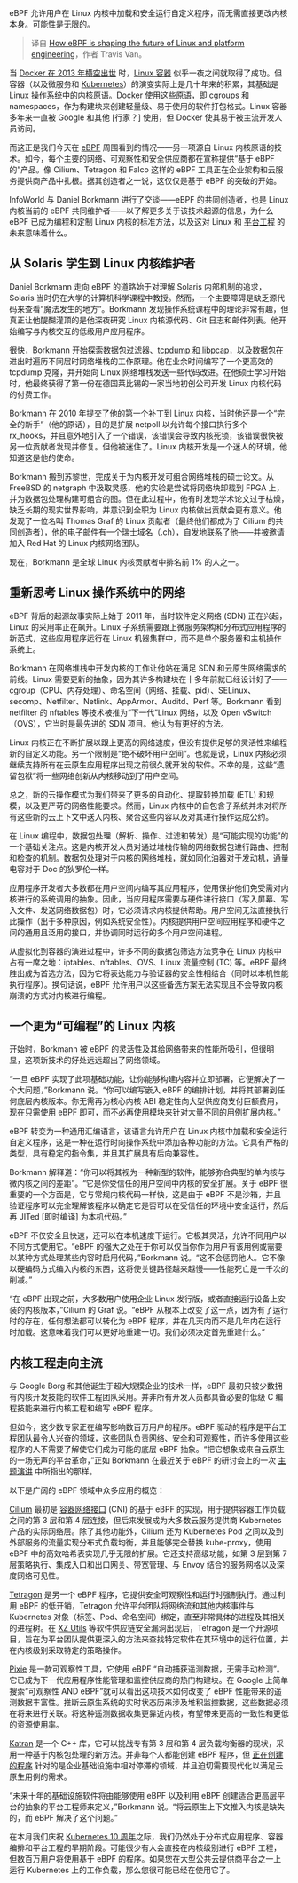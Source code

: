 
<!--
title: eBPF如何塑造Linux和平台工程的未来
cover: ./cover.png
-->

eBPF 允许用户在 Linux 内核中加载和安全运行自定义程序，而无需直接更改内核本身。可能性是无限的。

> 译自 [How eBPF is shaping the future of Linux and platform engineering](https://www.infoworld.com/article/3715503/how-ebpf-is-shaping-the-future-of-linux-and-platform-engineering.html)，作者 Travis Van。


当 [Docker 在 2013 年横空出世](https://www.infoworld.com/article/3639596/docker-really-did-change-the-world.html) 时，[Linux 容器](https://www.infoworld.com/article/3204171/what-is-docker-the-spark-for-the-container-revolution.html) 似乎一夜之间就取得了成功。但容器（以及微服务和 [Kubernetes](https://kubernetes.io/blog/2018/07/20/the-history-of-kubernetes-the-community-behind-it/)）的演变实际上是几十年来的积累，其基础是 Linux 操作系统中的内核原语。Docker 使用这些原语，即 cgroups 和 namespaces，作为构建块来创建轻量级、易于使用的软件打包格式。Linux 容器多年来一直被 Google 和其他 [行家？] 使用，但 Docker 使其易于被主流开发人员访问。

而这正是我们今天在 [eBPF](https://ebpf.io/) 周围看到的情况——另一项源自 Linux 内核原语的技术。如今，每个主要的网络、可观察性和安全供应商都在宣称提供“基于 eBPF 的”产品。像 Cilium、Tetragon 和 Falco 这样的 eBPF 工具正在企业架构和云服务提供商产品中扎根。据其创造者之一说，这仅仅是基于 eBPF 的突破的开始。

InfoWorld 与 Daniel Borkmann 进行了交谈——eBPF 的共同创造者，也是 Linux 内核当前的 eBPF 共同维护者——以了解更多关于该技术起源的信息，为什么 eBPF 已成为编程和定制 Linux 内核的标准方法，以及这对 Linux 和 [平台工程](https://www.infoworld.com/article/3691820/what-is-platform-engineering-evolving-devops.html) 的未来意味着什么。

## 从 Solaris 学生到 Linux 内核维护者

Daniel Borkmann 走向 eBPF 的道路始于对理解 Solaris 内部机制的追求，Solaris 当时仍在大学的计算机科学课程中教授。然而，一个主要障碍是缺乏源代码来查看“魔法发生的地方”。Borkmann 发现操作系统课程中的理论非常有趣，但真正让他醍醐灌顶的是他深夜研究 Linux 内核源代码、Git 日志和邮件列表。他开始编写与内核交互的低级用户应用程序。

很快，Borkmann 开始探索数据包过滤器、[tcpdump 和 libpcap](https://www.tcpdump.org/)，以及数据包在进出时遍历不同层时网络堆栈的工作原理。他在业余时间编写了一个更高效的 tcpdump 克隆，并开始向 Linux 网络堆栈发送一些代码改进。在他硕士学习开始时，他最终获得了第一份在德国莱比锡的一家当地初创公司开发 Linux 内核代码的付费工作。

Borkmann 在 2010 年提交了他的第一个补丁到 Linux 内核，当时他还是一个“完全的新手”（他的原话），目的是扩展 netpoll 以允许每个接口执行多个 rx_hooks，并且意外地引入了一个错误，该错误会导致内核死锁，该错误很快被另一位贡献者发现并修复。但他被迷住了。Linux 内核开发是一个迷人的环境，他知道这是他的使命。

Borkmann 搬到苏黎世，完成关于为内核开发可组合网络堆栈的硕士论文。从 FreeBSD 的 netgraph 中汲取灵感，他的实验是尝试将网络块卸载到 FPGA 上，并为数据包处理构建可组合的图。但在此过程中，他有时发现学术论文过于枯燥，缺乏长期的现实世界影响，并意识到全职为 Linux 内核做出贡献会更有意义。他发现了一位名叫 Thomas Graf 的 Linux 贡献者（最终他们都成为了 Cilium 的共同创造者），他的电子邮件有一个瑞士域名（.ch），自发地联系了他——并被邀请加入 Red Hat 的 Linux 内核网络团队。

现在，Borkmann 是全球 Linux 内核贡献者中排名前 1% 的人之一。

## 重新思考 Linux 操作系统中的网络

eBPF 背后的起源故事实际上始于 2011 年，当时软件定义网络 (SDN) 正在兴起，Linux 的采用率正在飙升。Linux 子系统需要跟上微服务架构和分布式应用程序的新范式，这些应用程序运行在 Linux 机器集群中，而不是单个服务器和主机操作系统上。

Borkmann 在网络堆栈中开发内核的工作让他站在满足 SDN 和云原生网络需求的前线。Linux 需要更新的抽象，因为其许多构建块在十多年前就已经设计好了——cgroup（CPU、内存处理）、命名空间（网络、挂载、pid）、SELinux、secomp、Netfilter、Netlink、AppArmor、Auditd、Perf 等。Borkmann 看到 netfilter 的 nftables 等技术被推为“下一代”Linux 网络，以及 Open vSwitch（OVS），它当时是最先进的 SDN 项目。他认为有更好的方法。

Linux 内核正在不断扩展以跟上更高的网络速度，但没有提供足够的灵活性来编程新的自定义功能。另一个限制是“绝不破坏用户空间”。也就是说，Linux 内核必须继续支持所有在云原生应用程序出现之前很久就开发的软件。不幸的是，这些“遗留包袱”将一些网络创新从内核移动到了用户空间。

总之，新的云操作模式为我们带来了更多的自动化、提取转换加载 (ETL) 和规模，以及更严苛的网络性能要求。然而，Linux 内核中的自包含子系统并未对将所有这些新的云上下文中送入内核、聚合这些内容以及对其进行操作达成公约。

在 Linux 编程中，数据包处理（解析、操作、过滤和转发）是“可能实现的功能”的一个基础关注点。这是内核开发人员对通过堆栈传输的网络数据包进行路由、控制和检查的机制。数据包处理对于内核的网络堆栈，就如同化油器对于发动机，通量电容对于 Doc 的狄罗伦一样。

应用程序开发者大多数都在用户空间内编写其应用程序，使用保护他们免受需对内核进行的系统调用的抽象。因此，当应用程序需要与硬件进行接口（写入屏幕、写入文件、发送网络数据包）时，它必须请求内核提供帮助。用户空间无法直接执行此操作（出于多种原因，例如系统安全性）。内核提供用户空间应用程序和硬件之间的通用且泛用的接口，并协调同时运行的多个用户空间进程。

从虚拟化到容器的演进过程中，许多不同的数据包筛选方法竞争在 Linux 内核中占有一席之地：iptables、nftables、OVS、Linux 流量控制 (TC) 等。eBPF 最终胜出成为首选方法，因为它将表达能力与验证器的安全性相结合（同时以本机性能执行程序）。换句话说，eBPF 允许用户以这些备选方案无法实现且不会导致内核崩溃的方式对内核进行编程。



## 一个更为“可编程”的 Linux 内核

开始时，Borkmann 被 eBPF 的灵活性及其给网络带来的性能所吸引，但很明显，这项新技术的好处远远超出了网络领域。

“一旦 eBPF 实现了此项基础功能，让你能够构建内容并立即部署，它便解决了一个大问题，”Borkmann 说。“你可以编写嵌入 eBPF 的编排计划，并将其部署到任何底层内核版本。你无需再为核心内核 ABI 稳定性向大型供应商支付巨额费用，现在只需使用 eBPF 即可，而不必再使用模块来针对大量不同的用例扩展内核。”

eBPF 转变为一种通用汇编语言，该语言允许用户在 Linux 内核中加载和安全运行自定义程序，这是一种在运行时向操作系统中添加各种功能的方法。它具有严格的类型，具有稳定的指令集，并且其扩展具有后向兼容性。

Borkmann 解释道：“你可以将其视为一种新型的软件，能够弥合典型的单内核与微内核之间的差距”。“它是你受信任的用户空间中内核的安全扩展。关于 eBPF 很重要的一个方面是，它与常规内核代码一样快，这是由于 eBPF 不是沙箱，并且验证程序可以完全理解该程序以确定它是否可以在受信任的环境中安全运行，然后再 JITed [即时编译] 为本机代码。”

eBPF 不仅安全且快速，还可以在本机速度下运行。它极其灵活，允许不同用户以不同方式使用它。“eBPF 的强大之处在于你可以仅当你作为用户有该用例或需要以某种方式处理某些内容时启用代码，”Borkmann 说。“这不会惩罚他人。它不像以硬编码方式编入内核的东西，这将使关键路径越来越慢——性能死亡是一千次的削减。”


“在 eBPF 出现之前，大多数用户使用企业 Linux 发行版，或者直接运行设备上安装的内核版本，”Cilium 的 Graf 说。“eBPF 从根本上改变了这一点，因为有了运行时的存在，任何想法都可以转化为 eBPF 程序，并在几天内而不是几年内在运行时加载。这意味着我们可以更好地重建一切。我们必须决定首先重建什么。”

## 内核工程走向主流

与 Google Borg 和其他诞生于超大规模企业的技术一样，eBPF 最初只被少数拥有内核开发技能的软件工程团队采用。并非所有开发人员都具备必要的低级 C 编程技能来进行内核工程和编写 eBPF 程序。

但如今，这少数专家正在编写影响数百万用户的程序。eBPF 驱动的程序是平台工程团队最令人兴奋的领域，这些团队负责网络、安全和可观察性，而许多使用这些程序的人不需要了解使它们成为可能的底层 eBPF 抽象。“把它想象成来自云原生的一场无声的平台革命，”正如 Borkmann 在最近关于 eBPF 的研讨会上的一次 [主题演讲](https://conferences.sigcomm.org/sigcomm/2023/files/workshop-ebpf/1-CloudNative.pdf) 中所指出的那样。

以下是广阔的 eBPF 领域中众多应用的概览：

[Cilium](https://cilium.io/) 最初是 [容器网络接口](https://www.cni.dev/docs/spec/) (CNI) 的基于 eBPF 的实现，用于提供容器工作负载之间的第 3 层和第 4 层连接，但后来发展成为大多数云服务提供商 Kubernetes 产品的实际网络层。除了其他功能外，Cilium 还为 Kubernetes Pod 之间以及到外部服务的流量实现分布式负载均衡，并且能够完全替换 kube-proxy，使用 eBPF 中的高效哈希表实现几乎无限的扩展。它还支持高级功能，如第 3 层到第 7 层策略执行、集成入口和出口网关、带宽管理、与 Envoy 结合的服务网格以及深度网络可见性。

[Tetragon](https://tetragon.io/) 是另一个 eBPF 程序，它提供安全可观察性和运行时强制执行。通过利用 eBPF 的低开销，Tetragon 允许平台团队将网络流和其他内核事件与 Kubernetes 对象（标签、Pod、命名空间）绑定，直至非常具体的进程及其相关的进程树。在 [XZ Utils](https://www.csoonline.com/article/2077692/dangerous-xz-utils-backdoor-was-the-result-of-years-long-supply-chain-compromise-effort.html) 等软件供应链安全漏洞出现后，Tetragon 是一个开源项目，旨在为平台团队提供更深入的方法来查找特定软件在其环境中的运行位置，并在内核级别采取特定的策略操作。

[Pixie](https://px.dev/) 是一款可观察性工具，它使用 eBPF “自动捕获遥测数据，无需手动检测”。它已成为下一代应用程序性能管理和监控供应商的热门构建块。在 Google 上简单搜索“可观察性 AND eBPF”就可以看出这项技术如何改变了 eBPF 性能带来的遥测数据丰富性。推断云原生系统的实时状态历来涉及堆积监控数据，这些数据必须在将来进行关联。将这种遥测数据收集更靠近内核，有望带来更高的一致性和更低的资源使用率。

[Katran](https://engineering.fb.com/open-source/open-sourcing-katran-a-scalable-network-load-balancer/) 是一个 C++ 库，它可以挑战专有第 3 层和第 4 层负载均衡器的现状，采用一种基于内核包处理的新方法。并非每个人都能创建 eBPF 程序，但 [正在创建的程序](https://ebpf.io/applications/#major-applications) 针对的是企业基础设施中相对停滞的领域，并且迫切需要现代化以满足云原生用例的需求。

“未来十年的基础设施软件将由能够使用 eBPF 以及利用 eBPF 创建适合更高层平台的抽象的平台工程师来定义，”Borkmann 说。“将云原生上下文推入内核是缺失的，而 eBPF 解决了这个问题。”

在本月我们庆祝 [Kubernetes 10 周年](https://kubernetes.io/blog/2024/06/06/10-years-of-kubernetes/)之际，我们仍然处于分布式应用程序、容器编排和平台工程的早期阶段。可能很少有人会直接在内核级别进行 eBPF 工程，但数百万用户将使用基于 eBPF 的程序。如果您在大型公共云提供商平台之一上运行 Kubernetes 上的工作负载，那么您很可能已经在使用它了。